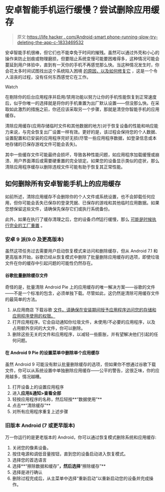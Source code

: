 # 安卓智能手机运行缓慢？尝试删除应用缓存

> 原文:[https://life hacker . com/Android-smart phone-running-slow-try-deleting-the-app-c-1833469532](https://lifehacker.com/android-smartphone-running-slow-try-deleting-the-app-c-1833469532)

安卓智能手机很棒，但它们也不能幸免于时间的摧残。虽然可以通过外壳和小心的操作来防止划痕或物理磨损，但要阻止系统变慢可能要困难得多，这种情况可能会蔓延到用户体验中，直到有一天你的手机不再感觉那么快。当这种情况发生时，你会花太多时间试图找出这个系统陷入困境 [的原因，以及如何修复它](https://lifehacker.com/how-to-fix-the-google-pixels-most-annoying-quirks-acco-1823366439) ，这是一个令人沮丧的过程，没有任何东西感觉它在工作。

Watch

在剔除你的后台应用程序并启用/禁用功能以努力让你的手机性能恢复到正常速度后，似乎你唯一的选择就是将你的手机重置为出厂默认设置——但没那么快。在采取如此激烈的措施之前，你还应该采取另一个步骤，那就是清空你智能手机的应用缓存。

清除应用缓存(应用存储临时文件和其他数据的地方)对于恢复设备的性能和响应能力来说，与完全恢复出厂设置一样有效。更好的是，该过程会保持您的个人数据、设置配置和已安装的应用程序完好无损(尽管一些应用程序数据，如登录信息或本地存储的已保存游戏文件可能会丢失)。

其中一些缓存文件可能最终会损坏，导致各种性能问题，如应用程序加载缓慢或崩溃、用户界面滞后或需要硬重置的完全锁定。如果您的设备显示类似的症状，那么清除应用程序缓存以删除违规文件可能有助于恢复其正常性能。

## 如何删除所有安卓智能手机上的应用缓存

如前所述，清除应用缓存不会删除你的个人文件或系统设置，也不会卸载任何应用，但你可能会丢失已保存的登录凭据、已保存的游戏和其他临时应用数据。如果您想保留这些文件，请确保先保存它们或执行系统备份。

此外，如果在执行了缓存清理之后，您的设备*仍然*运行缓慢，那么 [可能是时候执行完全的工厂重置](https://lifehacker.com/how-do-i-factory-reset-an-android-phone-with-a-broken-s-1830573253) 。

### 安卓 9 派(9.0 及更高版本)

虽然这项任务过去需要用户启动恢复模式来访问和删除缓存，但从 Android 7.1 和更高版本开始，谷歌已经从恢复模式中删除了批量删除应用缓存的选项，即使垃圾文件在你的缓存中引起问题的可能性仍然存在。

#### **谷歌批量删除缓存文件**

奇怪的是，批量清除 Android Pie 上的应用缓存的唯一解决方案——谷歌的文件——不是一个标准的包含，必须单独下载。尽管如此，这仍然是清除可用缓存文件的最简单的方法。

1.  从应用商店 下载谷歌 [文件。请确保在安装期间授予应用程序访问您的存储和应用程序使用的权限。](https://play.google.com/store/apps/details?id=com.google.android.apps.nbu.files&hl=en_US)
2.  打开应用程序。它会自动通知你垃圾文件，未使用/不必要的应用程序，以及占用额外空间的大文件，你可以删除。
3.  删除这些无关的文件和应用程序，以减轻一些膨胀，并有望解决他们引起的任何问题。

#### **在 Android 9 Pie 的设置菜单中删除单个应用缓存**

虽然 Android 9 可能没有默认批量删除缓存的选项，但如果你不想通过谷歌下载文件，你可以从系统设置中单独删除应用缓存——公平的警告，这很乏味，你的应用越多，情况越糟。

1.  打开设备上的设置应用程序
2.  进入**应用&通知>查看全部**
3.  轻按应用程序的名称，然后轻按**“数据使用”**
4.  点击**“清除缓存”**
5.  对所有应用程序重复上述步骤

### 旧版本 Android (7 或更早版本)

万一你运行的是更老版本的 Android，你可以通过恢复模式删除系统和应用缓存:

1.  关闭您的像素设备。
2.  按住电源和调低音量按钮，直到您的设备启动进入恢复模式。
3.  选择您的首选语言
4.  选择**“擦除数据和缓存”**，然后选择**“擦除缓存”**
5.  选择是进行确认
6.  删除过程完成后，从主菜单中选择“重新启动”以重新启动您的设备并完成操作。